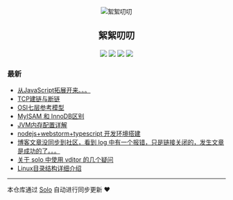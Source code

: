 <p align="center"><img alt="絮絮叨叨" src="https://www.o519.com/images/favicon.png"></p><h2 align="center">
絮絮叨叨
</h2>

<h4 align="center"></h4>
<p align="center"><a title="絮絮叨叨" target="_blank" href="https://github.com/lisaem/solo-blog"><img src="https://img.shields.io/github/last-commit/lisaem/solo-blog.svg?style=flat-square&color=FF9900"></a>
<a title="GitHub repo size in bytes" target="_blank" href="https://github.com/lisaem/solo-blog"><img src="https://img.shields.io/github/repo-size/lisaem/solo-blog.svg?style=flat-square"></a>
<a title="Solo Version" target="_blank" href="https://github.com/b3log/solo/releases"><img src="https://img.shields.io/badge/solo-3.6.3-f1e05a.svg?style=flat-square&color=blueviolet"></a>
<a title="Hits" target="_blank" href="https://github.com/b3log/hits"><img src="https://hits.b3log.org/lisaem/solo-blog.svg"></a></p>

### 最新

* [从JavaScript拓展开来。。。](https://www.o519.com/articles/2019/08/13/1565698092059.html)
* [TCP建链与断链](https://www.o519.com/articles/2019/08/13/1565696343627.html)
* [OSI七层参考模型](https://www.o519.com/articles/2019/08/13/1565695581460.html)
* [MyISAM 和 InnoDB区别](https://www.o519.com/articles/2019/08/13/1565695315049.html)
* [JVM内存配置详解](https://www.o519.com/articles/2019/08/13/1565694647133.html)
* [nodejs+webstorm+typescript 开发环境搭建](https://www.o519.com/articles/2019/08/13/1565674528096.html)
* [博客文章没同步到社区，看到 log 中有一个报错，只是链接关闭的，发生文章是成功的了。。。](https://www.o519.com/articles/2019/08/11/1564300485789.html)
* [关于 solo 中使用 vditor 的几个疑问](https://www.o519.com/articles/2019/07/29/1564386986801.html)
* [Linux目录结构详细介绍](https://www.o519.com/articles/2019/07/28/1564297999074.html)



---

本仓库通过 [Solo](https://github.com/b3log/solo) 自动进行同步更新 ❤️ 